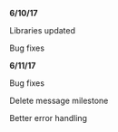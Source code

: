 **6/10/17**

Libraries updated

Bug fixes

**6/11/17**

Bug fixes

Delete message milestone

Better error handling